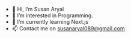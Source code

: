 - 👋 Hi, I’m Susan Aryal
- 👀 I’m interested in Programming.
- 🌱 I’m currently learning Next.js
- 📫 Contact me on susanaryal089@gmail.com
<!---
arsusan/arsusan is a ✨ special ✨ repository because its `README.md` (this file) appears on your GitHub profile.
You can click the Preview link to take a look at your changes.
--->
